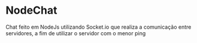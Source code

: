 # NodeChat
Chat feito em NodeJs utilizando Socket.io que realiza a comunicação entre servidores, a fim de utilizar o servidor com o menor ping
